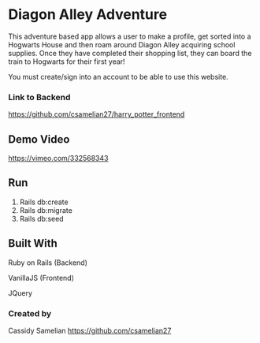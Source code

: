 # Diagon Alley Adventure

This adventure based app allows a user to make a profile, get sorted into a Hogwarts House and then roam around Diagon Alley acquiring school supplies. Once they have completed their shopping list, they can board the train to Hogwarts for their first year!

You must create/sign into an account to be able to use this website.

### Link to Backend
https://github.com/csamelian27/harry_potter_frontend

## Demo Video
https://vimeo.com/332568343



## Run
1. Rails db:create
2. Rails db:migrate
3. Rails db:seed

## Built With
Ruby on Rails (Backend)

VanillaJS (Frontend)

JQuery

### Created by
Cassidy Samelian https://github.com/csamelian27
